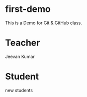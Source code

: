 # first-demo
This is a Demo for Git &amp; GitHub class.

# Teacher
Jeevan Kumar
# Student
new students
